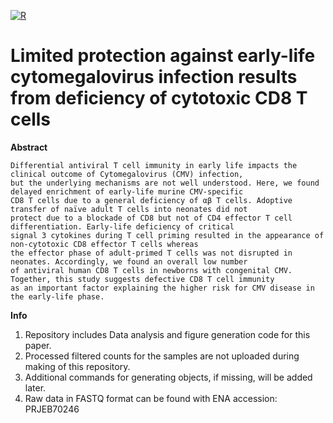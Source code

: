 [![R](https://ziadoua.github.io/m3-Markdown-Badges/badges/R/r1.svg)](https://www.r-project.org/)


# Limited protection against early-life cytomegalovirus infection results from deficiency of cytotoxic CD8 T cells

**Abstract**
```
Differential antiviral T cell immunity in early life impacts the clinical outcome of Cytomegalovirus (CMV) infection,
but the underlying mechanisms are not well understood. Here, we found delayed enrichment of early-life murine CMV-specific
CD8 T cells due to a general deficiency of αβ T cells. Adoptive transfer of naïve adult T cells into neonates did not
protect due to a blockade of CD8 but not of CD4 effector T cell differentiation. Early-life deficiency of critical 
signal 3 cytokines during T cell priming resulted in the appearance of non-cytotoxic CD8 effector T cells whereas
the effector phase of adult-primed T cells was not disrupted in neonates. Accordingly, we found an overall low number
of antiviral human CD8 T cells in newborns with congenital CMV. Together, this study suggests defective CD8 T cell immunity
as an important factor explaining the higher risk for CMV disease in the early-life phase.
```

**Info**

1. Repository includes Data analysis and figure generation code for this paper.
2. Processed filtered counts for the samples are not uploaded during making of this repository. 
3. Additional commands for generating objects, if missing, will be added later. 
4. Raw data in FASTQ format can be found with ENA accession: PRJEB70246


